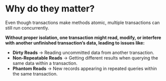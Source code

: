 # Why do they matter?
Even though transactions make methods atomic, multiple transactions can still run concurrently.

**Without proper isolation, one transaction might read, modify, or interfere with another unfinished 
transaction’s data, leading to issues like:**
- **Dirty Reads** → Reading uncommitted data from another transaction.
- **Non-Repeatable Reads** → Getting different results when querying the same data within a transaction.
- **Phantom Reads** → New records appearing in repeated queries within the same transaction.